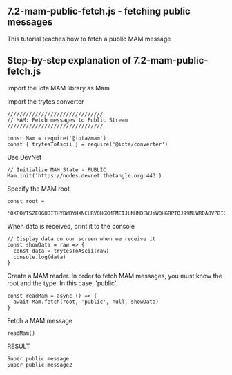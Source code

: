 ## 7.2-mam-public-fetch.js - fetching public messages

This tutorial teaches how to fetch a public MAM message

## Step-by-step explanation of 7.2-mam-public-fetch.js


Import the Iota MAM library as Mam

Import the trytes converter

```
///////////////////////////////
// MAM: Fetch messages to Public Stream
///////////////////////////////

const Mam = require('@iota/mam')
const { trytesToAscii } = require('@iota/converter')
```
Use DevNet

```
// Initialize MAM State - PUBLIC
Mam.init('https://nodes.devnet.thetangle.org:443')
```
Specify the MAM root

```
const root =
  'OXPOYTSZEOGUOITHYBWDYHXNCLRVQHGXMFMEIJLNHNDEWJYWQHGRPTQJ99MUWRDAOVPBIGSW9MSQLMOOA'
```

When data is received, print it to the console

```
// Display data on our screen when we receive it
const showData = raw => {
  const data = trytesToAscii(raw)
  console.log(data)
}
```

Create a MAM reader.  In order to fetch MAM messages, you must know the root and the type.  In this case, 'public'.

```
const readMam = async () => {
  await Mam.fetch(root, 'public', null, showData)
}
```

Fetch a MAM message

```
readMam()
```

RESULT

```
Super public message
Super public message2
```
